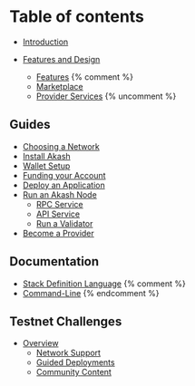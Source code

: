# Table of contents

* [Introduction](README.md)

* [Features and Design](/design/README.md)
  * [Features](/design/features.md)
{% comment %}
  * [Marketplace](/design/marketplace.md)
  * [Provider Services](/design/provider-services.md)
{% uncomment %}

## Guides

* [Choosing a Network](/guides/version.md)
* [Install Akash](/guides/install.md)
* [Wallet Setup](/guides/wallet/README.md)
* [Funding your Account](/guides/wallet/funding.md)
* [Deploy an Application](/guides/deploy/README.md)
* [Run an Akash Node](/guides/node/README.md)
  * [RPC Service](/guides/node/rpc.md)
  * [API Service](/guides/node/api.md)
  * [Run a Validator](/guides/node/validator.md)
* [Become a Provider](/guides/provider/README.md)

## Documentation

* [Stack Definition Language](/sdl/README.md)
{% comment %}
* [Command-Line](/cli/README.md) 
{% endcomment %}

## Testnet Challenges

* [Overview](/testnet-challenges/README.md)
  * [Network Support](/testnet-challenges/network-support.md)
  * [Guided Deployments](/testnet-challenges/guided-deployments.md)
  * [Community Content](/testnet-challenges/community-content.md)
